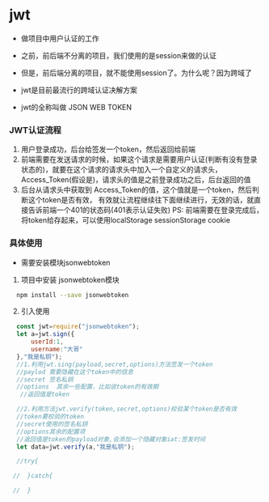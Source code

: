 # jwt 
 - 做项目中用户认证的工作
 - 之前，前后端不分离的项目，我们使用的是session来做的认证
 - 但是，前后端分离的项目，就不能使用session了。为什么呢？因为跨域了

 - jwt是目前最流行的跨域认证决解方案
 - jwt的全称叫做 JSON WEB TOKEN

### JWT认证流程

 1. 用户登录成功，后台给签发一个token，然后返回给前端
 2. 前端需要在发送请求的时候，如果这个请求是需要用户认证(判断有没有登录状态的)，就要在这个请求的请求头中加入一个自定义的请求头，
    Access_Token(假设是)，请求头的值是之前登录成功之后，后台返回的值
 3. 后台从请求头中获取到 Access_Token的值，这个值就是一个token，然后判断这个token是否有效，
     有效就让流程继续往下面继续进行，无效的话，就直接告诉前端一个401的状态码(401表示认证失败)
 PS:
 前端需要在登录完成后，将token给存起来，可以使用localStorage sessionStorage cookie
### 具体使用

- 需要安装模块jsonwebtoken
 1. 项目中安装 jsonwebtoken模块
   ```bash
     npm install --save jsonwebtoken
   ```
 2. 引入使用
   ```js
     const jwt=require("jsonwebtoken");
     let a=jwt.sign({
         userId:1,
         username:"大哥"
     },"我是私钥");
     //1.利用jwt.sing(payload,secret,options)方法签发一个token
     //paylod 需要隐藏在这个token中的信息
     //secret 签名私钥
     //options  其余一些配置，比如说token的有效期
      //返回值是token

     //2.利用方法jwt.verify(token,secret,options)校验某个token是否有效
     //token要校验的token
     //secret使用的签名私钥
     //options其余的配置项
     //返回值是token的payload对象,会添加一个隐藏对象iat:签发时间
     let data=jwt.verify(a,"我是私钥");

     //try{

    //  }catch{

    //  }
     
   ```
